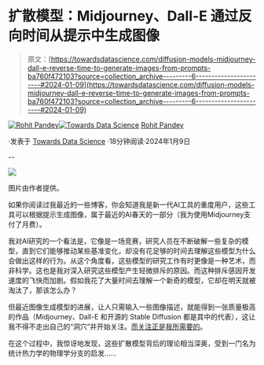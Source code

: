 # 扩散模型：Midjourney、Dall-E 通过反向时间从提示中生成图像

> 原文：[https://towardsdatascience.com/diffusion-models-midjourney-dall-e-reverse-time-to-generate-images-from-prompts-ba760f472103?source=collection_archive---------6-----------------------#2024-01-09](https://towardsdatascience.com/diffusion-models-midjourney-dall-e-reverse-time-to-generate-images-from-prompts-ba760f472103?source=collection_archive---------6-----------------------#2024-01-09)

[](https://medium.com/@rohitpandey576?source=post_page---byline--ba760f472103--------------------------------)[![Rohit Pandey](../Images/af817d8f68f2984058f0afb8fd7ecbe9.png)](https://medium.com/@rohitpandey576?source=post_page---byline--ba760f472103--------------------------------)[](https://towardsdatascience.com/?source=post_page---byline--ba760f472103--------------------------------)[![Towards Data Science](../Images/a6ff2676ffcc0c7aad8aaf1d79379785.png)](https://towardsdatascience.com/?source=post_page---byline--ba760f472103--------------------------------) [Rohit Pandey](https://medium.com/@rohitpandey576?source=post_page---byline--ba760f472103--------------------------------)

·发表于 [Towards Data Science](https://towardsdatascience.com/?source=post_page---byline--ba760f472103--------------------------------) ·18分钟阅读·2024年1月9日

--

![](../Images/5dc87e6fccc097baf368a326ff0cf3c5.png)

图片由作者提供。

如果你阅读过我最近的一些博客，你会知道我是新一代AI工具的重度用户，这些工具可以根据提示生成图像，属于最近的AI春天的一部分（我为使用Midjourney支付了月费）。

我对AI研究的一个看法是，它像是一场竞赛，研究人员在不断破解一些复杂的模型，直到它们能够推动某些基准变化，却没有花足够的时间去理解这些模型为什么会做出这样的行为。从这个角度看，这些模型的研究工作有时更像是一种艺术，而非科学。这也是我对深入研究这些模型产生轻微排斥的原因。而这种排斥感因开发速度的飞快而加剧。假如我花了大量时间去理解一个新奇的模型，它却在明天就被淘汰了，那该怎么办？

但最近图像生成模型的进展，让人只需输入一些图像描述，就能得到一张质量极高的作品（Midjourney、Dall-E 和开源的 Stable Diffusion 都是其中的代表），这让我不得不走出自己的“洞穴”并开始关注。[而关注正是我所需要的](https://arxiv.org/pdf/1706.03762.pdf)。

在这个过程中，我惊讶地发现，这些扩散模型背后的理论相当深奥，受到一门名为统计热力学的物理学分支的启发……
